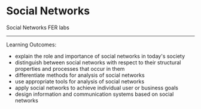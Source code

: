 # Social Networks
Social Networks FER labs

- - - -

Learning Outcomes:
- explain the role and importance of social networks in today's society
- distinguish between social networks with respect to their structural properties and processes that occur in them
- differentiate methods for analysis of social networks
- use appropriate tools for analysis of social networks
- apply social networks to achieve individual user or business goals
- design information and communication systems based on social networks
